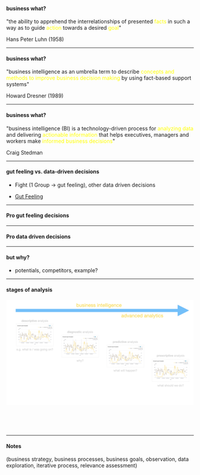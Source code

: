 #### business what?

"the ability to apprehend the interrelationships of presented <span style="color: yellow;">facts</span> in such a way as to guide <span style="color: yellow;">action</span> towards a desired <span style="color: yellow;">goal</span>"

Hans Peter Luhn (1958)

---

#### business what?

"business intelligence as an umbrella term to describe <span style="color: yellow;">concepts and methods to improve business decision making</span> by using fact-based support systems"

Howard Dresner (1989)

---

#### business what?

"business intelligence (BI) is a technology-driven process for <span style="color: yellow;">analyzing data</span> and delivering <span style="color: yellow;">actionable information</span> that helps executives, managers and workers make <span style="color: yellow;">informed business decisions</span>"

Craig Stedman

---

#### gut feeling vs. data-driven decisions

- Fight (1 Group -> gut feeling), other data driven decisions

- [Gut Feeling](https://raybwilliams.medium.com/should-you-trust-logic-and-data-or-gut-feelings-to-make-decisions-d4afcbf987c8)

---

#### Pro gut feeling decisions

---

#### Pro data driven decisions

---

#### but why?

- potentials, competitors, example?

---

#### stages of analysis

<img
  src="../assets/business_intelligence/imgs/imgs.001.png"
  alt="Overview"
  style="
    width: 800px;
    margin: 0 auto 4rem auto;
    padding-right: 5rem;
    background: transparent;
  "
/>

---

#### Notes

(business strategy, business processes, business goals, observation, data exploration, iterative process, relevance assessment)
